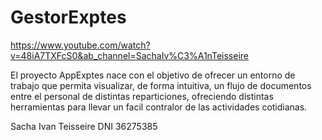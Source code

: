 # GestorExptes

https://www.youtube.com/watch?v=48iA7TXFcS0&ab_channel=SachaIv%C3%A1nTeisseire

El proyecto AppExptes nace con el objetivo de ofrecer un entorno de trabajo que permita visualizar, de forma intuitiva, un flujo de documentos entre el personal de distintas reparticiones, ofreciendo distintas herramientas para llevar un facil contralor de las actividades cotidianas.

Sacha Ivan Teisseire DNI 36275385 
